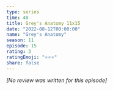 ```yaml
---
type: series
time: 40
title: Grey's Anatomy 11x15
date: "2022-08-12T00:00:00"
name: "Grey's Anatomy"
season: 11
episode: 15
rating: 3
ratingEmoji: "⭐️⭐️⭐️"
share: false
---
```


_[No review was written for this episode]_
